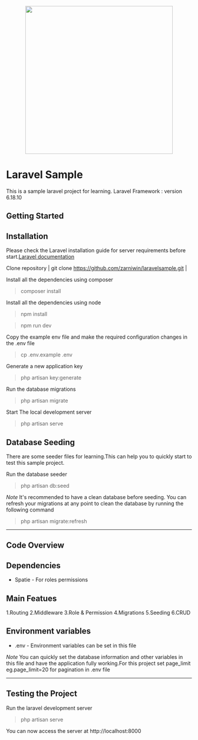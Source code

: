 <p align="center"><img src="https://res.cloudinary.com/dtfbvvkyp/image/upload/v1566331377/laravel-logolockup-cmyk-red.svg" width="400"></p>

# Laravel Sample

This is a sample laravel project for learning.
Laravel Framework : version 6.18.10

## Getting Started

## Installation

 Please check the Laravel installation guide for server requirements before start.[Laravel documentation](https://laravel.com/docs)

Clone repository
| git clone https://github.com/zarniwin/laravelsample.git |


Install all the dependencies using composer
> composer install

Install all the dependencies using node
> npm install

> npm run dev

Copy the example env file and make the required configuration changes in the .env file
> cp .env.example .env

Generate a new application key
> php artisan key:generate

Run the database migrations

> php artisan migrate

Start The local development server
> php artisan serve

## Database Seeding

There are some seeder files for learning.This can help you to quickly start to test this sample project.

Run the database seeder
> php artisan db:seed

*Note* It's recommended to have a clean database before seeding. You can refresh your migrations at any point to clean the database by running the following command

> php artisan migrate:refresh

---

## Code Overview

## Dependencies

   - Spatie - For roles permissions

## Main Featues

   1.Routing
   2.Middleware
   3.Role & Permission
   4.Migrations
   5.Seeding
   6.CRUD

## Environment variables
   - .env - Environment variables can be set in this file

*Note* You can quickly set the database information and other variables in this file and have the application fully working.For this project set page_limit eg.page_limit=20 for pagination in .env file

---

## Testing the Project

Run the laravel development server
> php artisan serve

You can now access the server at http://localhost:8000

